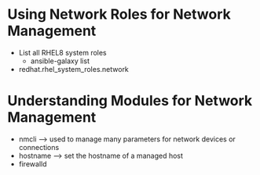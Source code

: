 # Using Network Roles for Network Management
- List all RHEL8 system roles
  - ansible-galaxy list
- redhat.rhel_system_roles.network

# Understanding Modules for Network Management
- nmcli --> used to manage many parameters for network devices or connections
- hostname --> set the hostname of a managed host
- firewalld 
